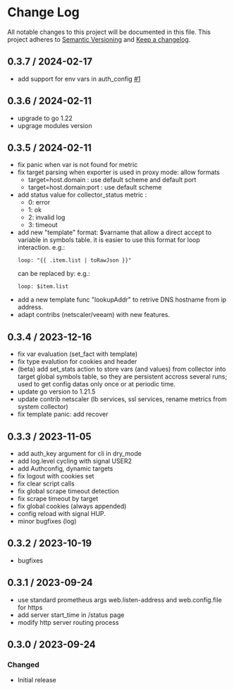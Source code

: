 # Change Log
All notable changes to this project will be documented in this file.
This project adheres to [Semantic Versioning](http://semver.org/) and [Keep a changelog](https://github.com/olivierlacan/keep-a-changelog).

 <!--next-version-placeholder-->
## 0.3.7 / 2024-02-17
- add support for env vars in auth_config [#1](issues/1)

## 0.3.6 / 2024-02-11
- upgrade to go 1.22
- upgrage modules version
  
## 0.3.5 / 2024-02-11
- fix panic when var is not found for metric
- fix target parsing when exporter is used in proxy mode: allow formats 
  - target=host.domain : use default scheme and default port
  - target=host.domain:port : use default scheme
- add status value for collector_status metric :
  - 0: error
  - 1: ok
  - 2: invalid log
  - 3: timeout
- add new "template" format: $varname that allow a direct accept to variable in symbols table. it is easier to use this format for loop interaction.
  e.g.:
  ```
  loop: "{{ .item.list | toRawJson }}"
  ```
  can be replaced by:
  e.g.:
  ```
  loop: $item.list
  ```
- add a new template func "lookupAddr" to retrive DNS hostname from ip address.
- adapt contribs (netscaler/veeam) with new features.
  
## 0.3.4 / 2023-12-16
 - fix var evaluation (set_fact with template)
 - fix type evalution for cookies and header
 - (beta) add set_stats action to store vars (and values) from collector into target global symbols table, so they are persistent accross several runs; used to get config datas only once or at periodic time.
 - update go version to 1.21.5
 - update contrib netscaler (lb services, ssl services, rename metrics from system collector)
 - fix template panic: add recover

## 0.3.3 / 2023-11-05
 - add auth_key argument for cli in dry_mode
 - add log.level cycling with signal USER2
 - add Authconfig, dynamic targets
 - fix logout with cookies set
 - fix clear script calls
 - fix global scrape timeout detection
 - fix scrape timeout by target
 - fix global cookies (always appended)
 - config reload with signal HUP.
 - minor bugfixes (log)

## 0.3.2 / 2023-10-19
 - bugfixes

## 0.3.1 / 2023-09-24
- use standard prometheus args web.listen-address and web.config.file for https
- add server start_time in /status page
- modify http server routing process

## 0.3.0 / 2023-09-24
### Changed
- Initial release
